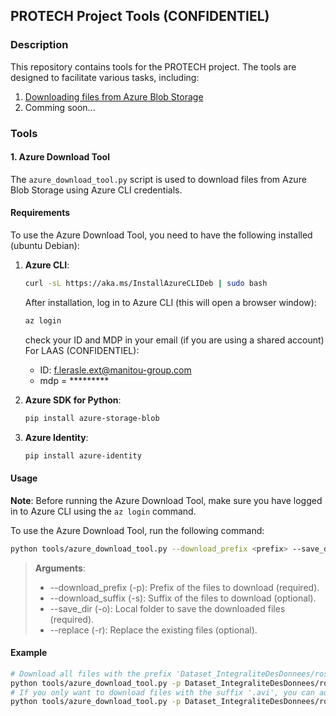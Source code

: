 ## PROTECH Project Tools (CONFIDENTIEL)

### Description
This repository contains tools for the PROTECH project. The tools are designed to facilitate various tasks, including:
1. [Downloading files from Azure Blob Storage](#1-azure-download-tool)
2. Comming soon...

### Tools
#### 1. **Azure Download Tool**
The `azure_download_tool.py` script is used to download files from Azure Blob Storage using Azure CLI credentials.

#### Requirements
To use the Azure Download Tool, you need to have the following installed (ubuntu Debian):
1. **Azure CLI**: 
    ```sh
    curl -sL https://aka.ms/InstallAzureCLIDeb | sudo bash
    ```
    After installation, log in to Azure CLI (this will open a browser window):
    ```sh
    az login
    ```
    check your ID and MDP in your email (if you are using a shared account)
    For LAAS (CONFIDENTIEL):
      - ID: f.lerasle.ext@manitou-group.com
      - mdp = *********
    
2. **Azure SDK for Python**:
    ```sh
    pip install azure-storage-blob
    ```

3. **Azure Identity**:
    ```sh
    pip install azure-identity
    ```

#### Usage
**Note**: Before running the Azure Download Tool, make sure you have logged in to Azure CLI using the `az login` command.

To use the Azure Download Tool, run the following command:
```sh
python tools/azure_download_tool.py --download_prefix <prefix> --save_dir <local_directory> [--download_suffix <suffix>] [--replace]
```
> **Arguments**:
> - --download_prefix (-p): Prefix of the files to download (required).
> - --download_suffix (-s): Suffix of the files to download (optional).
> - --save_dir (-o): Local folder to save the downloaded files (required).
> - --replace (-r): Replace the existing files (optional).


#### Example
```sh
# Download all files with the prefix 'Dataset_IntegraliteDesDonnees/rosbag2_2025_01' to the local directory './PROTECH/MANITOU/Dataset202501'
python tools/azure_download_tool.py -p Dataset_IntegraliteDesDonnees/rosbag2_2025_01 -o ./PROTECH/MANITOU/Dataset202501
# If you only want to download files with the suffix '.avi', you can add the --download_suffix (-s) argument
python tools/azure_download_tool.py -p Dataset_IntegraliteDesDonnees/rosbag2_2025_01 -o ./PROTECH/MANITOU/Dataset202501 -s .avi
```